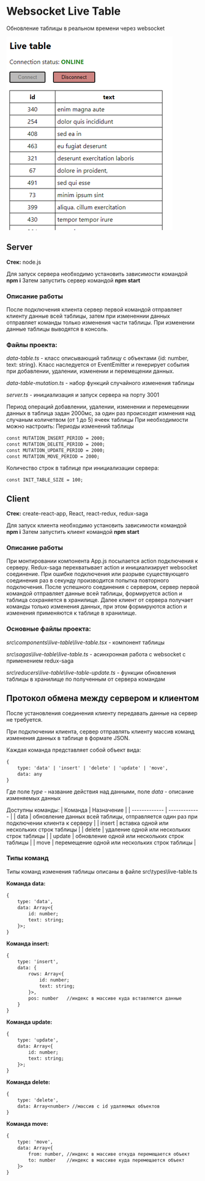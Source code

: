 # Websocket Live Table
Обновление таблицы в реальном времени через websocket

![](image.png)

## Server
**Стек:** node.js

Для запуск сервера необходимо установить зависимости командой **npm i**
Затем запустить сервер командой **npm start**

### Описание работы
После подключения клиента сервер первой командой отправляет клиенту данные всей таблицы, затем при измененнии данных отправляет команды только изменения части таблицы.
При изменении данные таблицы выводятся в консоль.

### Файлы проекта:
_data-table.ts_ - класс описывающий таблицу с объектами {id: number, text: string}. Класс наследуется от EventEmitter и генерирует события при добавлении, удалении, изменении и перемещении данных.

_data-table-mutation.ts_ - набор функций случайного изменения таблицы

_server.ts_ - инициализация и запуск сервера на порту 3001

Период операций добавлении, удалении, изменении и перемещении данных в таблица задан 2000мс, за один раз происходят измнения над случаным количетвом (от 1 до 5) ячеек таблицы
При необходимости можно настроить:
Периоды изменений таблицы 
```
const MUTATION_INSERT_PERIOD = 2000;
const MUTATION_DELETE_PERIOD = 2000;
const MUTATION_UPDATE_PERIOD = 2000;
const MUTATION_MOVE_PERIOD = 2000;
```

Количество строк в таблице при инициализации сервера:
```
const INIT_TABLE_SIZE = 100;
```

## Client
**Стек:** create-react-app, React, react-redux, redux-saga

Для запуск клиента необходимо установить зависимости командой **npm i**
Затем запустить клиент командой **npm start**

### Описание работы
При монтировании компонента App.js посылается action подключения к серверу. Redux-saga перехватывает action и инициализирует websocket соединение. При ошибке подключения или разрыве существующего соединения раз в секунду производится попытка повторного подключения. После успешного соединения с сервером, сервер первой командой отправляет данные всей таблицы, формируется action и таблица сохраняется в хранилище. Далее клиент от сервера получает команды только изменения данных, при этом формируются action и изменения применяются к таблице в хранилище.

### Основные файлы проекта:
_src\components\live-table\live-table.tsx_ - компонент таблицы

_src\sagas\live-table\live-table.ts_ - асинхронная работа с websocket с применением redux-saga

_src\reducers\live-table\live-table-update.ts_ - функции обновления таблицы в хранилище по полученным от сервера командам

## Протокол обмена между сервером и клиентом
После установления соединения клиенту передавать данные на сервер не требуется.

При подключении клиента, сервер отправлять клиенту массив команд изменения данных в таблице в формате JSON.

Каждая команда представляет собой объект вида:
```
{
    type: 'data' | 'insert' | 'delete' | 'update' | 'move',
    data: any
}
```

Где поле _type_ - название действия над данными, поле _data_ - описание изменяемых данных

Доступны команды:
| Команда  | Назначение |
| ------------- | ------------- | 
| data | обновление данных всей таблицы, отправляется один раз при подключении клиента к серверу |
| insert | вставка одной или нескольких строк таблицы |
| delete | удаление одной или нескольких строк таблицы |
| update | обновление одной или нескольких строк таблицы |
| move | перемещение одной или нескольких строк таблицы |

### Типы команд
Типы команд изменения таблицы описаны в файле src\types\live-table.ts

**Команда data:**
```
{
    type: 'data',
    data: Array<{
		id: number;
		text: string;
	}>;
}
```

**Команда insert:**
```
{
    type: 'insert',
    data: {
        rows: Array<{
			id: number;
			text: string;
		}>,
        pos: number   //индекс в массиве куда вставляются данные
    }
}
```

**Команда update:**
```
{
    type: 'update',
    data: Array<{
		id: number;
		text: string;
	}>;
}
```

**Команда delete:**
```
{
    type: 'delete',
    data: Array<number> //массив c id удаляемых объектов
}
```

**Команда move:**
```
{
    type: 'move',
    data: Array<{
		from: number, //индекс в массиве откуда перемещается объект
		to: number    //индекс в массиве куда перемещается объект
	}>
}
```
